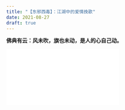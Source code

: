 ```yaml
---
title: "【东邪西毒】：江湖中的爱情挽歌"
date: 2021-08-27
draft: true
---
```


**佛典有云：风未吹，旗也未动，是人的心自己动。**

<iframe src="//player.bilibili.com/player.html?aid=889789527&bvid=BV1yP4y1W72p&cid=387070993&page=1" scrolling="no" border="0" frameborder="no" framespacing="0" allowfullscreen="true"> </iframe>
